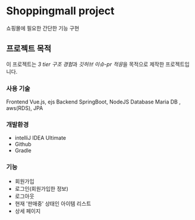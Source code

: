# Shoppingmall project
쇼핑몰에 필요한 간단한 기능 구현

## 프로젝트 목적
이 프로젝트는 *3 tier 구조 경험*과 *깃허브 이슈-pr 적응*을 목적으로 제작한 프로젝트입니다.

### 사용 기술
Frontend	Vue.js, ejs
Backend	SpringBoot, NodeJS
Database	Maria DB , aws(RDS), JPA

### 개발환경
- intelliJ IDEA Ultimate
- Github
- Gradle

### 기능
- 회원가입
- 로그인(회원가입한 정보)
- 로그아웃
- 현재 '판매중' 상태인 아이템 리스트
- 상세 페이지
